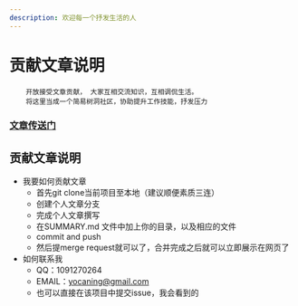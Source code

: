 ```yaml
---
description: 欢迎每一个抒发生活的人
---
```


# 贡献文章说明

```text
    开放接受文章贡献， 大家互相交流知识，互相调侃生活。
    将这里当成一个简易树洞社区，协助提升工作技能，抒发压力
```

### [文章传送门](https://yocan.gitbook.io/mynotes/)

## 贡献文章说明

* 我要如何贡献文章
  * 首先git clone当前项目至本地（建议顺便素质三连）
  * 创建个人文章分支
  * 完成个人文章撰写
  * 在SUMMARY.md 文件中加上你的目录，以及相应的文件
  * commit and push
  * 然后提merge request就可以了，合并完成之后就可以立即展示在网页了
* 如何联系我
  * QQ：1091270264
  * EMAIL：yocaning@gmail.com
  * 也可以直接在该项目中提交issue，我会看到的

